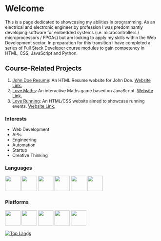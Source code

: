 # Welcome

This is a page dedicated to showcasing my abilities in programming. As an electrical and electronic engineer by profession
I was predominantly developing software for embedded systems (i.e. microcontrollers / microprocessors / FPGAs) but am looking
to apply my skills within the Web Development sector. In preparation for this transition I have completed a series of
Full Stack Developer course modules to gain competency in HTML, CSS, JavaScript and Python.

## Course-Related Projects

1. [John Doe Resume](https://github.com/kg-logix/UCD_Resume/): An HTML Resume website for John Doe. [Website Link.](https://kg-logix.github.io/UCD_Resume/)
2. [Love Maths](https://github.com/kg-logix/Love_Maths_JS/): An interactive Maths game based on JavaScript. [Website Link.](https://kg-logix.github.io/Love_Maths_JS/)
3. [Love Running](https://github.com/kg-logix/Love_Running/): An HTML/CSS website aimed to showcase running events. [Website Link.](https://kg-logix.github.io/Love_Running/)

### Interests
- Web Development
- APIs
- Engineering
- Automation
- Startup
- Creative Thinking

### Languages

<p>
<img height="50" src="https://cdn.jsdelivr.net/gh/devicons/devicon/icons/html5/html5-plain.svg" />
<img height="50" src="https://cdn.jsdelivr.net/gh/devicons/devicon/icons/css3/css3-plain.svg" />
<img height="50" src="https://cdn.jsdelivr.net/gh/devicons/devicon/icons/javascript/javascript-plain.svg" />
<img height="50" src="https://cdn.jsdelivr.net/gh/devicons/devicon/icons/python/python-original.svg" />
<img height="50" src="https://cdn.jsdelivr.net/gh/devicons/devicon/icons/bootstrap/bootstrap-plain.svg" />
<img height="50" src="https://cdn.jsdelivr.net/gh/devicons/devicon/icons/c/c-plain.svg" />
</p>

### Platforms

<p>
<img height="50" src="https://cdn.jsdelivr.net/gh/devicons/devicon/icons/visualstudio/visualstudio-plain.svg" />
<img height="50" src="https://cdn.jsdelivr.net/gh/devicons/devicon/icons/bitbucket/bitbucket-original.svg" />
<img height="50" src="https://cdn.jsdelivr.net/gh/devicons/devicon/icons/matlab/matlab-original.svg" />
<img height="50" src="https://cdn.jsdelivr.net/gh/devicons/devicon/icons/raspberrypi/raspberrypi-original.svg" />
<img height="50" src="https://cdn.jsdelivr.net/gh/devicons/devicon/icons/arduino/arduino-original-wordmark.svg" />
</p>

[![Top Langs](https://github-readme-stats.vercel.app/api/top-langs/?username=kg-logix)](https://github.com/anuraghazra/github-readme-stats)
